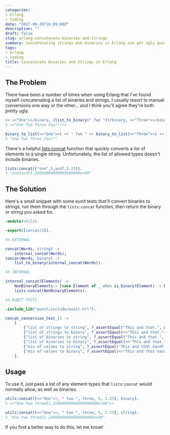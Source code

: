 ```yaml
---
categories:
- Erlang
- Coding
date: "2017-09-26T16:09:00Z"
description: ""
draft: false
slug: erlang-concatenate-binaries-and-strings
summary: Concatenating strings and binaries in Erlang can get ugly quick. Let's make it easier.
tags:
- erlang
- coding
title: Concatenate Binaries and Strings in Erlang
---
```

## The Problem

There have been a number of times when using Erlang that I've found myself concatenating a list of binaries and strings. I usually resort to manual conversions one way or the other... and I think you'll agree they're both pretty ugly.

```erlang
<< <<"One">>/binary, (list_to_binary(" Two "))/binary, <<"Three">>/binary, (list_to_binary(" Four!"))/binary >>.
% <<"One Two Three Four!">>

binary_to_list(<<"One">>) ++ " Two " ++ binary_to_list(<<"Three">>) ++ " Four!".
% "One Two Three Four!"
```

There's a helpful [lists:concat](http://erlang.org/doc/man/lists.html#concat-1) function that quickly converts a list of elements to a single string. Unfortunately, the list of allowed types doesn't include binaries.

```erlang
lists:concat(["one",5,asdf,1.25]).
% "one5asdf1.25000000000000000000e+00"
```

## The Solution

Here's a small snippet with some eunit tests that'll convert binaries to strings, run them through the `lists:concat` function, then return the binary or string you asked for.

```erlang
-module(utils).

-export([concat/2]).

%% EXTERNAL

concat(Words, string) ->
    internal_concat(Words);
concat(Words, binary) ->
    list_to_binary(internal_concat(Words)).

%% INTERNAL

internal_concat(Elements) ->
    NonBinaryElements = [case Element of _ when is_binary(Element) -> binary_to_list(Element); _ -> Element end || Element <- Elements],
    lists:concat(NonBinaryElements).

%% EUNIT TESTS

-include_lib("eunit/include/eunit.hrl").

concat_conversion_test_() ->
    [
        {"list of strings to string", ?_assertEqual("This and that.", utils:concat(["This", " and", " that."], string))},
        {"list of strings to binary", ?_assertEqual(<<"This and that.">>, utils:concat(["This", " and", " that."], binary))},
        {"list of binaries to string", ?_assertEqual("This and that.", utils:concat([<<"This">>, <<" and">>, <<" that.">>], string))},
        {"list of binaries to binary", ?_assertEqual(<<"This and that.">>, utils:concat([<<"This">>, <<" and">>, <<" that.">>], binary))},
        {"mix of values to string", ?_assertEqual("This and that 5asdf hi.", utils:concat([<<"This">>, " and", <<" that ">>, 5, asdf, " hi."], string))},
        {"mix of values to binary", ?_assertEqual(<<"This and that 5asdf hi.">>, utils:concat([<<"This">>, " and", <<" that ">>, 5, asdf, " hi."], binary))}
    ].
```

## Usage

To use it, just pass a list of any element types that `lists:concat` would normally allow, as well as binaries.

```erlang
utils:concat([<<"One">>, " two ", three, 5, 1.25], binary).
% <<"One two three51.25000000000000000000e+00">>

utils:concat([<<"One">>, " two ", three, 5, 1.25], string).
% "One two three51.25000000000000000000e+00"
```

If you find a better way to do this, let me know!
